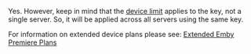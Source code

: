 Yes.  However, keep in mind that the [device limit](https://github.com/MediaBrowser/Wiki/wiki/Is-there-a-limit-to-Emby-Premiere) applies to the key, not a single server.  So, it will be applied across all servers using the same key.

For information on extended device plans please see: [Extended Emby Premiere Plans](https://emby.media/premiere-ext.html)